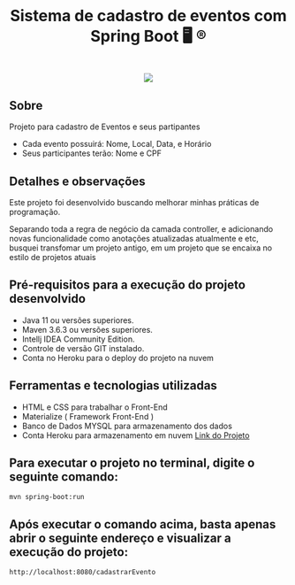 <h1 align=center>
    <img src="img/Netflix-Brand-Logo.png" alt="">
    <p>Sistema de cadastro de eventos com Spring Boot  🖥️ ®️ </p>
</h1>

<h1 align= center>
	<img 
		src="https://media.giphy.com/media/geu9Q87BGH0a80QtAL/giphy.gif"
	/>
</h1>

## Sobre
Projeto para cadastro de  Eventos e seus partipantes
-  Cada evento possuirá: Nome, Local, Data, e Horário
-  Seus participantes terão: Nome e CPF

## Detalhes e observações
<p>Este projeto foi desenvolvido buscando melhorar minhas práticas de programação.
<p>Separando toda a regra de negócio da camada controller, e adicionando novas funcionalidade como anotações atualizadas atualmente e etc, busquei 
 transfomar um projeto antigo, em um projeto que se encaixa no estilo de projetos atuais

## Pré-requisitos para a execução do projeto desenvolvido
- Java 11 ou versões superiores.
- Maven 3.6.3 ou versões superiores.
- Intellj IDEA Community Edition.
- Controle de versão GIT instalado.
- Conta no Heroku para o deploy do projeto na nuvem

## Ferramentas e tecnologias utilizadas
- HTML e CSS para trabalhar o Front-End
- Materialize ( Framework Front-End )
- Banco de Dados MYSQL para armazenamento dos dados
- Conta Heroku para armazenamento em nuvem [Link do Projeto](https://dashboard.heroku.com/apps/lnovik-eventosapp)

## Para executar o projeto no terminal, digite o seguinte comando:
```
mvn spring-boot:run 
```
## Após executar o comando acima, basta apenas abrir o seguinte endereço e visualizar a execução do projeto:

```
http://localhost:8080/cadastrarEvento
```

